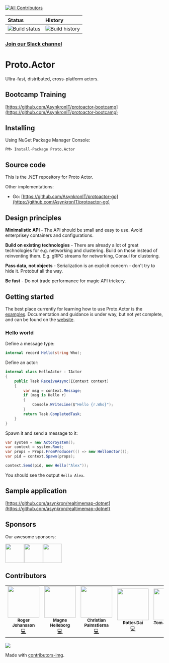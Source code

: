 <!-- ALL-CONTRIBUTORS-BADGE:START - Do not remove or modify this section -->
[![All Contributors](https://img.shields.io/badge/all_contributors-5-orange.svg?style=flat-square)](#contributors-)
<!-- ALL-CONTRIBUTORS-BADGE:END -->
| Status | History |
| :---   | :---    |
| ![Build status](https://ci.appveyor.com/api/projects/status/cmpnw19ur8j25xn4/branch/master?svg=true)|![Build history](https://buildstats.info/github/chart/asynkron/protoactor-dotnet)|


### [Join our Slack channel](https://join.slack.com/t/asynkron/shared_invite/zt-ko824601-yGN1d3GHF9jzZX2VtONodQ)

# Proto.Actor

Ultra-fast, distributed, cross-platform actors.

## Bootcamp Training

[https://github.com/AsynkronIT/protoactor-bootcamp](https://github.com/AsynkronIT/protoactor-bootcamp)

## Installing

Using NuGet Package Manager Console:

`PM> Install-Package Proto.Actor`

## Source code

This is the .NET repository for Proto Actor.

Other implementations:

- Go: [https://github.com/AsynkronIT/protoactor-go](https://github.com/AsynkronIT/protoactor-go)

## Design principles

**Minimalistic API** - The API should be small and easy to use. Avoid enterprisey containers and configurations.

**Build on existing technologies** - There are already a lot of great technologies for e.g. networking and clustering. Build on those instead of reinventing them. E.g. gRPC streams for networking, Consul for clustering.

**Pass data, not objects** - Serialization is an explicit concern - don't try to hide it. Protobuf all the way.

**Be fast** - Do not trade performance for magic API trickery.

## Getting started

The best place currently for learning how to use Proto.Actor is the [examples](https://github.com/AsynkronIT/protoactor-dotnet/tree/dev/examples). Documentation and guidance is under way, but not yet complete, and can be found on the [website](https://proto.actor/docs/).

### Hello world

Define a message type:

```csharp
internal record Hello(string Who);
```

Define an actor:

```csharp
internal class HelloActor : IActor
{
    public Task ReceiveAsync(IContext context)
    {
        var msg = context.Message;
        if (msg is Hello r)
        {
            Console.WriteLine($"Hello {r.Who}");
        }
        return Task.CompletedTask;
    }
}
```

Spawn it and send a message to it:

```csharp
var system = new ActorSystem();
var context = system.Root;
var props = Props.FromProducer(() => new HelloActor());
var pid = context.Spawn(props);

context.Send(pid, new Hello("Alex"));
```

You should see the output `Hello Alex`.

## Sample application

[https://github.com/asynkron/realtimemap-dotnet](https://github.com/asynkron/realtimemap-dotnet)

## Sponsors
Our awesome sponsors:

<!-- sponsors --><a href="https://github.com/jhston02"><img src="https://github.com/jhston02.png" width="60px" alt="" /></a><a href="https://github.com/schafer14"><img src="https://github.com/schafer14.png" width="60px" alt="" /></a><a href="https://github.com/nbokovoy"><img src="https://github.com/nbokovoy.png" width="60px" alt="" /></a><!-- sponsors -->

## Contributors

<a href="https://github.com/AsynkronIT/protoactor-dotnet/graphs/contributors">
<!-- ALL-CONTRIBUTORS-LIST:START - Do not remove or modify this section -->
<!-- prettier-ignore-start -->
<!-- markdownlint-disable -->
<table>
  <tr>
    <td align="center"><a href="http://asynkron.se"><img src="https://avatars.githubusercontent.com/u/647031?v=4?s=100" width="100px;" alt=""/><br /><sub><b>Roger Johansson</b></sub></a><br /><a href="https://github.com/asynkron/protoactor-dotnet/commits?author=rogeralsing" title="Code">💻</a></td>
    <td align="center"><a href="https://github.com/mhelleborg"><img src="https://avatars.githubusercontent.com/u/13994978?v=4?s=100" width="100px;" alt=""/><br /><sub><b>Magne Helleborg</b></sub></a><br /><a href="https://github.com/asynkron/protoactor-dotnet/commits?author=mhelleborg" title="Code">💻</a></td>
    <td align="center"><a href="https://github.com/cpx86"><img src="https://avatars.githubusercontent.com/u/209890?v=4?s=100" width="100px;" alt=""/><br /><sub><b>Christian Palmstierna</b></sub></a><br /><a href="https://github.com/asynkron/protoactor-dotnet/commits?author=cpx86" title="Code">💻</a></td>
    <td align="center"><a href="https://github.com/potterdai"><img src="https://avatars.githubusercontent.com/u/3758951?v=4?s=100" width="100px;" alt=""/><br /><sub><b>Potter Dai</b></sub></a><br /><a href="https://github.com/asynkron/protoactor-dotnet/commits?author=potterdai" title="Code">💻</a></td>
    <td align="center"><a href="https://github.com/tomliversidge"><img src="https://avatars.githubusercontent.com/u/1437372?v=4?s=100" width="100px;" alt=""/><br /><sub><b>Tom Liversidge</b></sub></a><br /><a href="https://github.com/asynkron/protoactor-dotnet/commits?author=tomliversidge" title="Code">💻</a></td>
    <td align="center"><a href="http://www.zimarev.com"><img src="https://avatars.githubusercontent.com/u/2821205?v=4?s=100" width="100px;" alt=""/><br /><sub><b>Alexey Zimarev</b></sub></a><br /><a href="https://github.com/asynkron/protoactor-dotnet/commits?author=alexeyzimarev" title="Code">💻</a></td>
  </tr>
</table>

<!-- markdownlint-restore -->
<!-- prettier-ignore-end -->

<!-- ALL-CONTRIBUTORS-LIST:END -->
  <img src="https://contributors-img.firebaseapp.com/image?repo=AsynkronIT/protoactor-dotnet" />
</a>

Made with [contributors-img](https://contributors-img.firebaseapp.com).
